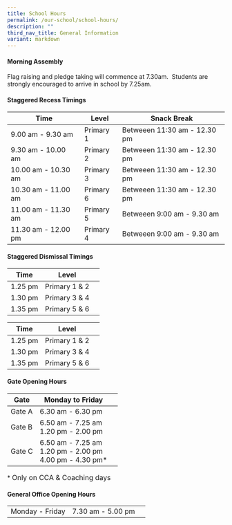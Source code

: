 ```yaml
---
title: School Hours
permalink: /our-school/school-hours/
description: ""
third_nav_title: General Information
variant: markdown
---
```

#### Morning Assembly

Flag raising and pledge taking will commence at 7.30am.&nbsp; Students are strongly encouraged to arrive in school by 7.25am.

#### Staggered Recess Timings
<table class="tg">
<thead>
  <tr>
    <th class="tg-1h0n">Time</th>
    <th class="tg-1h0n">Level</th>
    <th class="tg-1h0n">Snack Break</th>
  </tr>
</thead>
<tbody>
    <tr>
    <td>9.00 am - 9.30 am<br></td>
    <td>Primary 1<br></td>
    <td>Betweeen 11:30 am - 12.30 pm<br></td>
  </tr>
  <tr>
    <td>9.30 am - 10.00 am<br></td>
    <td>Primary 2<br></td>
    <td>Betweeen 11:30 am - 12.30 pm<br></td>
  </tr>
  <tr>
    <td>10.00 am - 10.30 am<br></td>
    <td>Primary 3<br></td>
    <td>Betweeen 11:30 am - 12.30 pm<br></td>
  </tr>
	  <tr>
    <td>10.30 am - 11.00 am<br></td>
      <td>Primary 6<br></td>
    <td>Betweeen 11:30 am - 12.30 pm<br></td>
  </tr>
	 <tr> 
    <td>11.00 am - 11.30 am<br></td>
      <td>Primary 5<br></td>
    <td>Betweeen 9:00 am - 9.30 am<br></td>
    </tr>
	 <tr> 
    <td>11.30 am - 12.00 pm<br></td>
      <td>Primary 4<br></td>
    <td>Betweeen 9:00 am - 9.30 am<br></td>
  </tr>
	 
</tbody>
</table>

#### Staggered Dismissal Timings

<table class="tg">
<thead>
  <tr>
    <th class="tg-1h0n">Time</th>
    <th class="tg-1h0n">Level</th>
    <th class="tg-1h0n"></th>
  </tr>
</thead>
<tbody>
  	  <tr>
    <td>1.25 pm<br></td>
      <td>Primary 1 &amp; 2<br></td>
    <td><br></td>
  </tr>
	 <tr> 
    <td>1.30 pm<br></td>
      <td>Primary 3 &amp; 4<br></td>
    <td><br></td>
    </tr>
	 <tr> 
    <td>1.35 pm<br></td>
      <td>Primary 5 &amp; 6<br></td>
    <td><br></td>
  </tr>
	 
</tbody>
</table>

| Time | Level |  |
| -------- | -------- | -------- |
| 1.25 pm | Primary 1 &amp; 2 | 
| 1.30 pm | Primary 3 &amp; 4 | 
| 1.35 pm | Primary 5 &amp; 6 | 


#### Gate Opening Hours

| Gate | Monday to Friday |  |
| -------- | -------- | -------- |
| Gate A | 6.30 am - 6.30 pm |     |
| Gate B | 6.50 am - 7.25 am <br>1.20 pm - 2.00 pm |      |
| Gate C | 6.50 am - 7.25 am <br>1.20 pm - 2.00 pm <br>4.00 pm - 4.30 pm* |      |

\* <font size="3">Only on CCA &amp; Coaching days</font>
	

#### General Office Opening Hours

|  |  |  |
| -------- | -------- | -------- |
| Monday - Friday | 7.30 am - 5.00 pm |    |